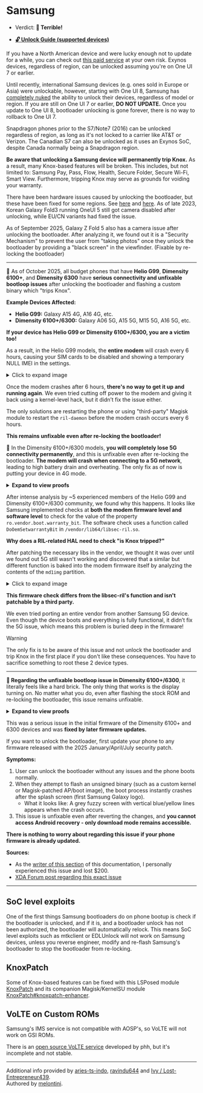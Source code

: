 # Samsung

- Verdict: **🍅 Terrible!**
* [**🔓️ Unlock Guide (supported devices)**](../../misc/samsung-unlock.md)

If you have a North American device and were lucky enough not to update for a while, you can check out [this paid service][Paid North American Unlock] at your own risk. Exynos devices, regardless of region, can be unlocked assuming you're on One UI 7 or earlier. 

Until recently, international Samsung devices (e.g. ones sold in Europe or Asia) were unlockable, however, starting with One UI 8, Samsung has [completely nuked][One UI 8 Unlock] the ability to unlock their devices, regardless of model or region. If you are still on One UI 7 or earlier, **DO NOT UPDATE.** Once you update to One UI 8, bootloader unlocking is gone forever, there is no way to rollback to One UI 7.

Snapdragon phones prior to the S7/Note7 (2016) can be unlocked regardless of region, as long as it's not locked to a carrier like AT&T or Verizon. The Canadian S7 can also be unlocked as it uses an Exynos SoC, despite Canada normally being a Snapdragon region.

**Be aware that unlocking a Samsung device will permanently trip Knox.** As a result, many Knox-based features will be broken. This includes, but not limited to: Samsung Pay, Pass, Flow, Health, Secure Folder, Secure Wi-Fi, Smart View. Furthermore, tripping Knox may serve as grounds for voiding your warranty.

There have been hardware issues caused by unlocking the bootloader, but these have been fixed for some regions. See [here][1] and [here][2]. As of late 2023, Korean Galaxy Fold3 running OneUI 5 still got camera disabled after unlocking, while EU/CN variants had fixed the issue.

As of September 2025, Galaxy Z Fold 5 also has a camera issue after unlocking the bootloader. After analyzing it, we found out it is a "Security Mechanism" to prevent the user from "taking photos" once they unlock the bootloader by providing a "black screen" in the viewfinder. (Fixable by re-locking the bootloader)

---

🔶 As of October 2025, all budget phones that have **Helio G99**, **Dimensity 6100+**, and **Dimensity 6300** have **serious connectivity and unfixable bootloop issues** after unlocking the bootloader and flashing a custom binary which "trips Knox".

**Example Devices Affected:**
- **Helio G99:** Galaxy A15 4G, A16 4G, etc.
- **Dimensity 6100+/6300:** Galaxy A06 5G, A15 5G, M15 5G, A16 5G, etc.

**If your device has Helio G99 or Dimensity 6100+/6300, you are a victim too!**

As a result, in the Helio G99 models, the **entire modem** will crash every 6 hours, causing your SIM cards to be disabled and showing a temporary NULL IMEI in the settings.

<details>
<summary>Click to expand image</summary>

![G99 Modem Issue](resources/G99_modem_issue.jpg)

</details>

Once the modem crashes after 6 hours, **there's no way to get it up and running again**. We even tried cutting off power to the modem and giving it back using a kernel-level hack, but it didn’t fix the issue either.

The only solutions are restarting the phone or using "third-party" Magisk module to restart the `ril-daemon` before the modem crash occurs every 6 hours.

**This remains unfixable even after re-locking the bootloader!**

🔶 In the Dimensity 6100+/6300 models, **you will completely lose 5G connectivity permanently**, and this is unfixable even after re-locking the bootloader. **The modem will crash when connecting to a 5G network**, leading to high battery drain and overheating. The only fix as of now is putting your device in 4G mode.

<details>
<summary><b>Expand to view proofs</b></summary>

https://github.com/user-attachments/assets/dcf5c6d6-59fb-4e8c-9a1c-d44888f0a0d4

</details>

After intense analysis by ~5 experienced members of the Helio G99 and Dimensity 6100+/6300 community, we found why this happens. It looks like Samsung implemented checks at **both the modem firmware level and software level** to check for the value of the property `ro.vendor.boot.warranty_bit`. The software check uses a function called `DoOemSetwarrantyBit` in `/vendor/lib64/libsec-ril.so`.

**Why does a RIL-related HAL need to check "is Knox tripped?"**

After patching the necessary libs in the vendor, we thought it was over until we found out 5G still wasn't working and discovered that a similar but different function is baked into the modem firmware itself by analyzing the contents of the `md1img` partition. 


<details>
<summary>Click to expand image</summary>

![Possible kill switch ?](resources/modem_strings.png)

*Possible kill switch ?*

</details>

**This firmware check differs from the libsec-ril's function and isn't patchable by a third party.**

We even tried porting an entire vendor from another Samsung 5G device. Even though the device boots and everything is fully functional, it didn’t fix the 5G issue, which means this problem is buried deep in the firmware!

> [!WARNING]
> The only fix is to be aware of this issue and not unlock the bootloader and trip Knox in the first place if you don't like these consequences. You have to sacrifice something to root these 2 device types.

---

**🔴 Regarding the unfixable bootloop issue in Dimensity 6100+/6300**, it literally feels like a hard brick. The only thing that works is the display turning on. No matter what you do, even after flashing the stock ROM and re-locking the bootloader, this issue remains unfixable.

<details>
<summary><b>Expand to view proofs</b></summary>

https://github.com/user-attachments/assets/5338f5fc-5b0b-4e03-a179-9092bd54d841

</details>

This was a serious issue in the initial firmware of the Dimensity 6100+ and 6300 devices and was **fixed by later firmware updates.**

If you want to unlock the bootloader, first update your phone to any firmware released with the 2025 January/April/July security patch.

**Symptoms:**
1. User can unlock the bootloader without any issues and the phone boots normally.
2. When they attempt to flash an unsigned binary (such as a custom kernel or Magisk-patched AP/boot image), the boot process instantly crashes after the splash screen (first Samsung Galaxy logo).
   - What it looks like: A grey fuzzy screen with vertical blue/yellow lines appears when the crash occurs.
3. This issue is unfixable even after reverting the changes, and **you cannot access Android recovery - only download mode remains accessible.**

**There is nothing to worry about regarding this issue if your phone firmware is already updated.**

**Sources:**
- As the [writer of this section](https://github.com/ravindu644) of this documentation, I personally experienced this issue and lost $200.
- [XDA Forum post regarding this exact issue](https://xdaforums.com/t/bootloop-without-access-to-recovery-need-insights-a156e-dsn.4707443/)

---

## SoC level exploits
One of the first things Samsung bootloaders do on phone bootup is check if the bootloader is unlocked, and if it is, and a bootloader unlock has not been authorized, the bootloader will automatically relock. This means SoC level exploits such as mtkclient or EDLUnlock will not work on Samsung devices, unless you reverse engineer, modify and re-flash Samsung's bootloader to stop the bootloader from re-locking. 

## KnoxPatch

Some of Knox-based features can be fixed with this LSPosed module [KnoxPatch] and its companion Magisk/KernelSU module [KnoxPatch#knoxpatch-enhancer].

## VoLTE on Custom ROMs

Samsung's IMS service is not compatible with AOSP's, so VoLTE will not work on GSI ROMs.

There is an [open source VoLTE service] developed by phh, but it's incomplete and not stable.

***
Additional info provided by [aries-ts-indo](https://github.com/aries-ts-indo), [ravindu644](https://github.com/ravindu644) and [Ivy / Lost-Entrepreneur439](https://github.com/Lost-Entrepreneur439).<br/>
Authored by [melontini](https://github.com/melontini).

[1]:https://www.xda-developers.com/bootloader-unlocking-no-longer-kills-galaxy-z-fold-3-cameras/
[2]:https://www.xda-developers.com/samsung-galaxy-s22-bootloader-unlock-camera-working/

[open source VoLTE service]:https://github.com/phhusson/ims
[Paid North American Unlock]:https://xdaforums.com/t/android-unsamlock-bootloader-unlock-for-samsung-us-canada-devices.4215101/
[KnoxPatch]:https://github.com/BlackMesa123/KnoxPatch
[KnoxPatch#knoxpatch-enhancer]:https://github.com/BlackMesa123/KnoxPatch#knoxpatch-enhancer
[One UI 8 Unlock]:https://xdaforums.com/t/bootloader-unlocking-option-removed-from-one-ui-8-0.4751904/
